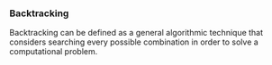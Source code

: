 ### Backtracking

Backtracking can be defined as a general algorithmic technique that considers searching every possible combination in order to solve a computational problem.
